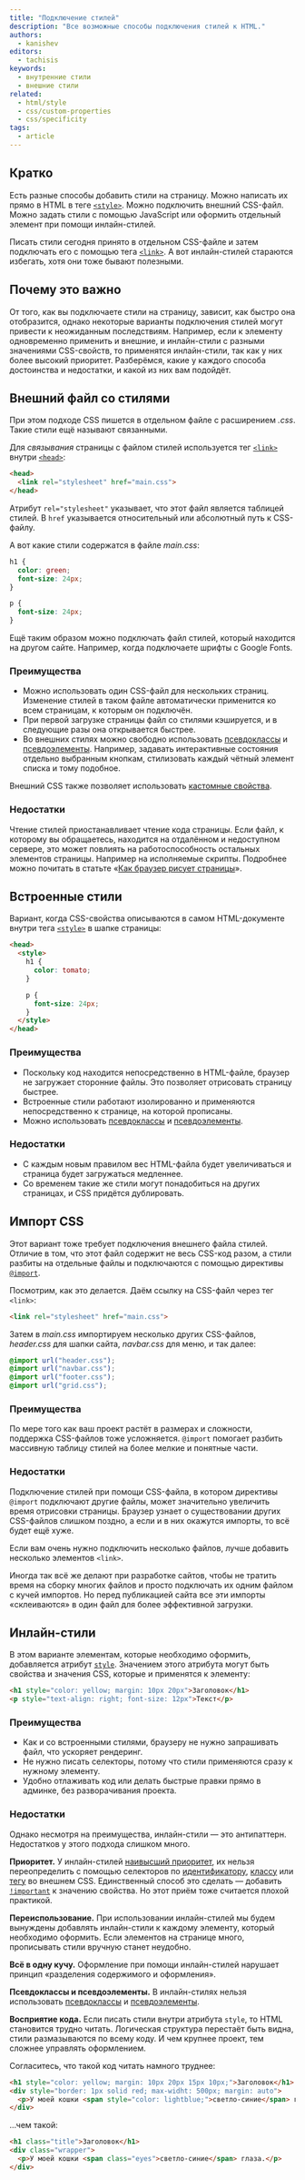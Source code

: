 ```yaml
---
title: "Подключение стилей"
description: "Все возможные способы подключения стилей к HTML."
authors:
  - kanishev
editors:
  - tachisis
keywords:
  - внутренние стили
  - внешние стили
related:
  - html/style
  - css/custom-properties
  - css/specificity
tags:
  - article
---
```


## Кратко

Есть разные способы добавить стили на страницу. Можно написать их прямо в HTML в теге [`<style>`](/html/style/). Можно подключить внешний CSS-файл. Можно задать стили с помощью JavaScript или оформить отдельный элемент при помощи инлайн-стилей.

Писать стили сегодня принято в отдельном CSS-файле и затем подключать его с помощью тега [`<link>`](/html/link/). А вот инлайн-стилей стараются избегать, хотя они тоже бывают полезными.

## Почему это важно

От того, как вы подключаете стили на страницу, зависит, как быстро она отобразится, однако некоторые варианты подключения стилей могут привести к неожиданным последствиям. Например, если к элементу одновременно применить и внешние, и инлайн-стили с разными значениями CSS-свойств, то применятся инлайн-стили, так как у них более высокий приоритет. Разберёмся, какие у каждого способа достоинства и недостатки, и какой из них вам подойдёт.

## Внешний файл со стилями

При этом подходе CSS пишется в отдельном файле с расширением _.css_. Такие стили ещё называют связанными.

Для _связывания_ страницы с файлом стилей используется тег [`<link>`](/html/link/) внутри [`<head>`](/html/head/):

```html
<head>
  <link rel="stylesheet" href="main.css">
</head>
```

Атрибут `rel="stylesheet"` указывает, что этот файл является таблицей стилей. В `href` указывается относительный или абсолютный путь к CSS-файлу.

А вот какие стили содержатся в файле _main.css_:

```css
h1 {
  color: green;
  font-size: 24px;
}

p {
  font-size: 24px;
}
```

Ещё таким образом можно подключать файл стилей, который находится на другом сайте. Например, когда подключаете шрифты с Google Fonts.

### Преимущества

- Можно использовать один CSS-файл для нескольких страниц. Изменение стилей в таком файле автоматически применится ко всем страницам, к которым он подключён.
- При первой загрузке страницы файл со стилями кэшируется, и в следующие разы она открывается быстрее.
- Во внешних стилях можно свободно использовать [псевдоклассы](/css/pseudoclasses/) и [псевдоэлементы](/css/pseudoelements/). Например, задавать интерактивные состояния отдельно выбранным кнопкам, стилизовать каждый чётный элемент списка и тому подобное.

Внешний CSS также позволяет использовать [кастомные свойства](/css/custom-properties/).

### Недостатки

Чтение стилей приостанавливает чтение кода страницы. Если файл, к которому вы обращаетесь, находится на отдалённом и недоступном сервере, это может повлиять на работоспособность остальных элементов страницы. Например на исполняемые скрипты. Подробнее можно почитать в статьте «[Как браузер рисует страницы](/tools/how-the-browser-creates-pages/)».

## Встроенные стили

Вариант, когда CSS-свойства описываются в самом HTML-документе внутри тега [`<style>`](/html/style/) в шапке страницы:

```html
<head>
  <style>
    h1 {
      color: tomato;
    }

    p {
      font-size: 24px;
    }
  </style>
</head>
```

### Преимущества

- Поскольку код находится непосредственно в HTML-файле, браузер не загружает сторонние файлы. Это позволяет отрисовать страницу быстрее.
- Встроенные стили работают изолированно и применяются непосредственно к странице, на которой прописаны.
- Можно использовать [псевдоклассы](/css/pseudoclasses/) и [псевдоэлементы](/css/pseudoelements/).

### Недостатки

- С каждым новым правилом вес HTML-файла будет увеличиваться и страница будет загружаться медленнее.
- Со временем такие же стили могут понадобиться на других страницах, и CSS придётся дублировать.

## Импорт CSS

Этот вариант тоже требует подключения внешнего файла стилей. Отличие в том, что этот файл содержит не весь CSS-код разом, а стили разбиты на отдельные файлы и подключаются с помощью директивы [`@import`](/css/import/).

Посмотрим, как это делается. Даём ссылку на CSS-файл через тег `<link>`:

```html
<link rel="stylesheet" href="main.css">
```

Затем в _main.css_ импортируем несколько других CSS-файлов, _header.css_ для шапки сайта, _navbar.css_ для меню, и так далее:

```css
@import url("header.css");
@import url("navbar.css");
@import url("footer.css");
@import url("grid.css");
```

### Преимущества

По мере того как ваш проект растёт в размерах и сложности, поддержка CSS-файлов тоже усложняется. `@import` помогает разбить массивную таблицу стилей на более мелкие и понятные части.

### Недостатки

Подключение стилей при помощи CSS-файла, в котором директивы `@import` подключают другие файлы, может значительно увеличить время отрисовки страницы. Браузер узнает о существовании других CSS-файлов слишком поздно, а если и в них окажутся импорты, то всё будет ещё хуже.

Если вам очень нужно подключить несколько файлов, лучше добавить несколько элементов `<link>`.

Иногда так всё же делают при разработке сайтов, чтобы не тратить время на сборку многих файлов и просто подключать их одним файлом с кучей импортов. Но перед публикацией сайта все эти импорты «склеиваются» в один файл для более эффективной загрузки.

## Инлайн-стили

В этом варианте элементам, которые необходимо оформить, добавляется атрибут [`style`](/html/global-attrs/#style). Значением этого атрибута могут быть свойства и значения CSS, которые и применятся к элементу:

```html
<h1 style="сolor: yellow; margin: 10px 20px">Заголовок</h1>
<p style="text-align: right; font-size: 12px">Текст</p>
```

### Преимущества

- Как и со встроенными стилями, браузеру не нужно запрашивать файл, что ускоряет рендеринг.
- Не нужно писать селекторы, потому что стили применяются сразу к нужному элементу.
- Удобно отлаживать код или делать быстрые правки прямо в админке, без разворачивания проекта.

### Недостатки

Однако несмотря на преимущества, инлайн-стили — это антипаттерн. Недостатков у этого подхода слишком много.

**Приоритет.** У инлайн-стилей [наивысший приоритет](/css/specificity/#atribut-style), их нельзя переопределить с помощью селекторов по [идентификатору](/css/id-selector/), [классу](/css/class-selector/) или [тегу](/css/tag-selector/) во внешнем CSS. Единственный способ это сделать — добавить [`!important`](/css/important/) к значению свойства. Но этот приём тоже считается плохой практикой.

**Переиспользование.** При использовании инлайн-стилей мы будем вынуждены добавлять инлайн-стили к каждому элементу, который необходимо оформить. Если элементов на странице много, прописывать стили вручную станет неудобно.

**Всё в одну кучу.** Оформление при помощи инлайн-стилей нарушает принцип «разделения содержимого и оформления».

**Псевдоклассы и псевдоэлементы.** В инлайн-стилях нельзя использовать [псевдоклассы](/css/pseudoclasses/) и [псевдоэлементы](/css/pseudoelements/).

**Восприятие кода.** Если писать стили внутри атрибута `style`, то HTML становится трудно читать. Логическая структура перестаёт быть видна, стили размазываются по всему коду. И чем крупнее проект, тем сложнее управлять оформлением.

Согласитесь, что такой код читать намного труднее:

```html
<h1 style="сolor: yellow; margin: 10px 20px 15px 10px;">Заголовок</h1>
<div style="border: 1px solid red; max-widht: 500px; margin: auto">
  <p>У моей кошки <span style="color: lightblue;">светло-синие</span> глаза.</p>
</div>
```

...чем такой:

```html
<h1 class="title">Заголовок</h1>
<div class="wrapper">
  <p>У моей кошки <span class="eyes">светло-синие</span> глаза.</p>
</div>
```
